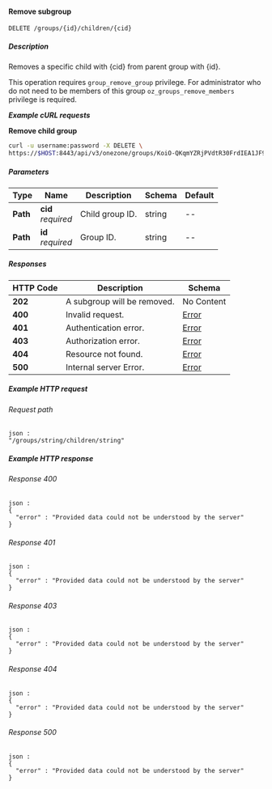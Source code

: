 
<a name="remove_child_group"></a>
#### Remove subgroup
```
DELETE /groups/{id}/children/{cid}
```


##### Description
Removes a specific child with {cid} from parent group with {id}.

This operation requires `group_remove_group` privilege.
For administrator who do not need to be members of this group
`oz_groups_remove_members` privilege is required.

***Example cURL requests***

**Remove child group**
```bash
curl -u username:password -X DELETE \
https://$HOST:8443/api/v3/onezone/groups/KoiO-QKqmYZRjPVdtR30FrdIEA1JF9f3TznAr9BDjA4/children/Qi4QT2oalnfQu0SzTK1HgXxKuUrlRppb68rr_UhwC50
```


##### Parameters

|Type|Name|Description|Schema|Default|
|---|---|---|---|---|
|**Path**|**cid**  <br>*required*|Child group ID.|string|--|
|**Path**|**id**  <br>*required*|Group ID.|string|--|


##### Responses

|HTTP Code|Description|Schema|
|---|---|---|
|**202**|A subgroup will be removed.|No Content|
|**400**|Invalid request.|[Error](../definitions/Error.md#error)|
|**401**|Authentication error.|[Error](../definitions/Error.md#error)|
|**403**|Authorization error.|[Error](../definitions/Error.md#error)|
|**404**|Resource not found.|[Error](../definitions/Error.md#error)|
|**500**|Internal server Error.|[Error](../definitions/Error.md#error)|


##### Example HTTP request

###### Request path
```
json :
"/groups/string/children/string"
```


##### Example HTTP response

###### Response 400
```
json :
{
  "error" : "Provided data could not be understood by the server"
}
```


###### Response 401
```
json :
{
  "error" : "Provided data could not be understood by the server"
}
```


###### Response 403
```
json :
{
  "error" : "Provided data could not be understood by the server"
}
```


###### Response 404
```
json :
{
  "error" : "Provided data could not be understood by the server"
}
```


###### Response 500
```
json :
{
  "error" : "Provided data could not be understood by the server"
}
```



